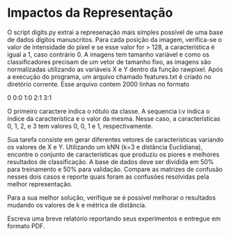 # Impactos da Representação
O script digits.py extrai a represenação mais simples possível de uma base de dados dígitos manuscritos. Para cada posição da imagem, verifica-se o valor de intensidade do pixel e se esse valor for > 128, a característica é igual a 1, caso contrário 0. A imagens tem tamanho variável e como os classificadores precisam de um vetor de tamanho fixo, as imagens são normalizadas utilizando as variáveis X e Y dentro da função rawpixel. Após a execução do programa, um arquivo chamado features.txt é criado no diretório corrente. Esse arquivo contem 2000 linhas no formato

0 0:0 1:0 2:1 3:1

O primeiro caractere indica o rótulo da classe. A sequencia i:v indica o índice da característica e o valor da mesma. Nesse caso, a características 0, 1, 2, e 3 tem valores 0, 0, 1 e 1, respectivamente.

Sua tarefa consiste em gerar diferentes vetores de características variando os valores de X e Y. Utilizando um kNN (k=3 e distância Euclidiana), encontre o conjunto de características que produziu os piores e melhores resultados de classificação. A base de dados deve ser dividida em 50% para treinamento e 50% para validação. Compare as matrizes de confusão nesses dois casos e reporte quais foram as confusões resolvidas pela melhor representação.

Para a sua melhor solução, verifique se é possível melhorar o resultados mudando os valores de k e métrica de distância.

Escreva uma breve relatório reportando seus experimentos e entregue em formato PDF.
